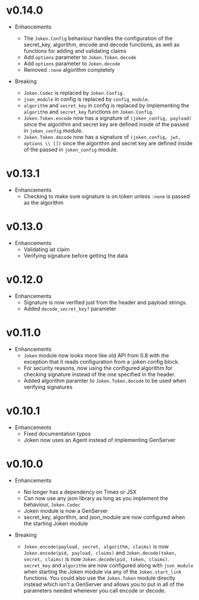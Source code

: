 # v0.14.0

* Enhancements
  * The `Joken.Config` behaviour handles the configuration of the secret_key, algorithm, encode and decode functions, as well as functions for adding and validating claims 
  * Add `options` parameter to `Joken.Token.decode`
  * Add `options` parameter to `Joken.decode`
  * Removed `:none` algorithm completely

* Breaking
  * `Joken.Codec` is replaced by `Joken.Config`. 
  * `json_module` in config is replaced by `config_module`. 
  * `algorithm` and `secret_key` in config is replaced by implementing the `algorithm` and `secret_key` functions on `Joken.Config`. 
  * `Joken.Token.encode` now has a signature of `(joken_config, payload)` since the algorithm and secret key are defined inside of the passed in `joken_config` module.
  * `Joken.Token.decode` now has a signature of `(joken_config, jwt, options \\ [])` since the algorithm and secret key are defined inside of the passed in `joken_config` module.

# v0.13.1
  * Enhancements
    * Checking to make sure signature is on token unless `:none` is passed as the algorithm

# v0.13.0

* Enhancements
  * Validating iat claim
  * Verifying signature before getting the data

# v0.12.0

* Enhancements
  * Signature is now verified just from the header and payload strings.
  * Added `decode_secret_key?` parameter

# v0.11.0

* Enhancements
  * `Joken` module now looks more like old API from 0.8 with the exception that it reads configuration from a :joken config block.
  * For security reasons, now using the configured algorithm for checking signature instead of the one specified in the header.
  * Added algorithm paramter to `Joken.Token.decode` to be used when verifying signatures

# v0.10.1

* Enhancements
  * Fixed documentation typos
  * Joken now uses an Agent instead of implementing GenServer


# v0.10.0

* Enhancements
  * No longer has a dependency on Timex or JSX
  * Can now use any json library as long as you implement the behaviour, `Joken.Codec`
  * Joken module is now a GenServer
  * secret_key, algorithm, and json_module are now configured when the starting Joken module

* Breaking
  * `Joken.encode(payload, secret, algorithm, claims)` is now `Joken.encode(pid, payload, claims)` and `Joken.decode(token, secret, claims)` is now `Joken.decode(pid, token, claims)`. `secret_key` and `algorithm` are now configured along with `json_module` when starting the Joken module via any of the `Joken.start_link` functions. You could also use the `Joken.Token` module directly instead which isn't a GenServer and allows you to put in all of the parameters needed whenever you call encode or decode. 